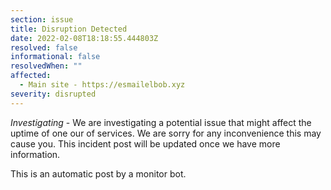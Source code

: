 ```yaml
---
section: issue
title: Disruption Detected
date: 2022-02-08T18:18:55.444803Z
resolved: false
informational: false
resolvedWhen: ""
affected:
  - Main site - https://esmailelbob.xyz
severity: disrupted
---
```

*Investigating* - We are investigating a potential issue that might affect the uptime of one our of services. We are sorry for any inconvenience this may cause you. This incident post will be updated once we have more information.

This is an automatic post by a monitor bot.
        